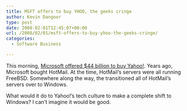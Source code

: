 ```yaml
---
title: MSFT offers to buy YHOO, the geeks cringe
author: Kevin Dangoor
type: post
date: 2008-02-01T12:45:07+00:00
url: /2008/02/01/msft-offers-to-buy-yhoo-the-geeks-cringe/
categories:
  - Software Business

---
```

This morning, [Microsoft offered $44 billion to buy Yahoo!][1]. Years ago, Microsoft bought HotMail. At the time, HotMail&#8217;s servers were all running FreeBSD. Somewhere along the way, the transitioned all of HotMail&#8217;s servers over to Windows.

What would it do to Yahoo!&#8217;s tech culture to make a complete shift to Windows? I can&#8217;t imagine it would be good.

 [1]: http://www.thestreet.com/s/microsoft-offers-446b-to-buy-yahoo/newsanalysis/technet/10401539.html?puc=_googlen?cm_ven=GOOGLEN&cm_cat=FREE&cm_ite=NA